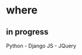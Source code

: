 # where
in progress
------------------------------------------------------------------------
Python - Django
JS - JQuery
